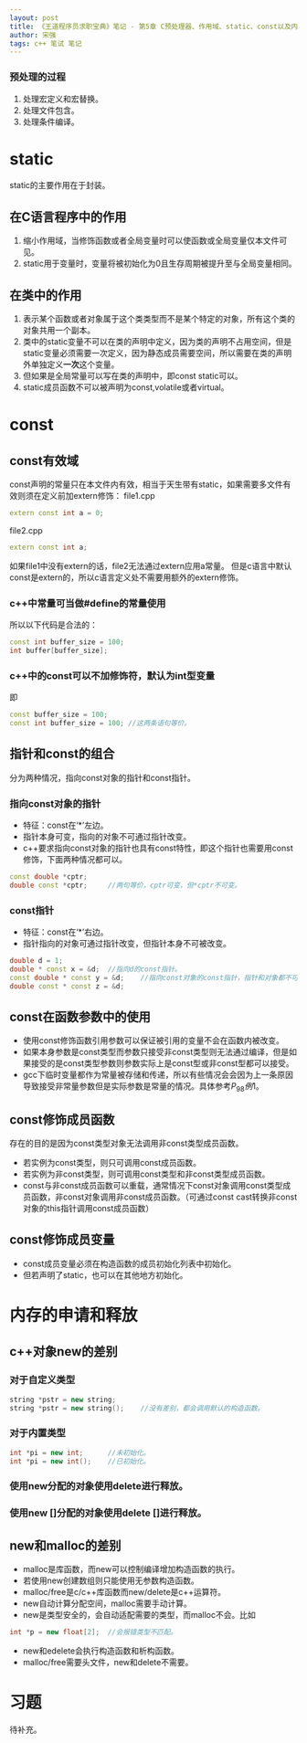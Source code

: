 ```yaml
---
layout: post
title: 《王道程序员求职宝典》笔记 - 第5章 C预处理器、作用域、static、const以及内存管理
author: 宋强
tags: c++ 笔试 笔记
---
```


### 预处理的过程
1. 处理宏定义和宏替换。
2. 处理文件包含。
3. 处理条件编译。

# static
static的主要作用在于封装。

## 在C语言程序中的作用
1. 缩小作用域，当修饰函数或者全局变量时可以使函数或全局变量仅本文件可见。
2. static用于变量时，变量将被初始化为0且生存周期被提升至与全局变量相同。

## 在类中的作用
1. 表示某个函数或者对象属于这个类类型而不是某个特定的对象，所有这个类的对象共用一个副本。
2. 类中的static变量不可以在类的声明中定义，因为类的声明不占用空间，但是static变量必须需要一次定义，因为静态成员需要空间，所以需要在类的声明外单独定义**一次**这个变量。
3. 但如果是全局常量可以写在类的声明中，即const static可以。
4. static成员函数不可以被声明为const,volatile或者virtual。

# const

## const有效域
const声明的常量只在本文件内有效，相当于天生带有static，如果需要多文件有效则须在定义前加extern修饰：
file1.cpp
```c++
extern const int a = 0;
```
file2.cpp
```c++
extern const int a;
```
如果file1中没有extern的话，file2无法通过extern应用a常量。
但是c语言中默认const是extern的，所以c语言定义处不需要用额外的extern修饰。

### c++中常量可当做#define的常量使用
所以以下代码是合法的：
```c++
const int buffer_size = 100;
int buffer[buffer_size];
```

### c++中的const可以不加修饰符，默认为int型变量
即
```c++
const buffer_size = 100;
const int buffer_size = 100; //这两条语句等价。
```

## 指针和const的组合
分为两种情况，指向const对象的指针和const指针。

### 指向const对象的指针
* 特征：const在‘*’左边。
* 指针本身可变，指向的对象不可通过指针改变。
* c++要求指向const对象的指针也具有const特性，即这个指针也需要用const修饰，下面两种情况都可以。
```c++
const double *cptr;
double const *cptr;     //两句等价，cptr可变，但*cptr不可变。
```

### const指针
* 特征：const在‘*’右边。
* 指针指向的对象可通过指针改变，但指针本身不可被改变。

```c++
double d = 1;
double * const x = &d;  //指向d的const指针。
const double * const y = &d;    //指向const对象的const指针，指针和对象都不可改变，下句等价。
double const * const z = &d;
```

## const在函数参数中的使用
* 使用const修饰函数引用参数可以保证被引用的变量不会在函数内被改变。
* 如果本身参数是const类型而参数只接受非const类型则无法通过编译，但是如果接受的是const类型参数则参数实际上是const型或非const型都可以接受。
* gcc下临时变量都作为常量被存储和传递，所以有些情况会会因为上一条原因导致接受非常量参数但是实际参数是常量的情况。具体参考$P_{98}例1$。

## const修饰成员函数
存在的目的是因为const类型对象无法调用非const类型成员函数。
* 若实例为const类型，则只可调用const成员函数。
* 若实例为非const类型，则可调用const类型和非const类型成员函数。
* const与非const成员函数可以重载，通常情况下const对象调用const类型成员函数，非const对象调用非const成员函数。（可通过const cast转换非const对象的this指针调用const成员函数）

## const修饰成员变量
* const成员变量必须在构造函数的成员初始化列表中初始化。
* 但若声明了static，也可以在其他地方初始化。

# 内存的申请和释放

## c++对象new的差别

### 对于自定义类型
```c++
string *pstr = new string;
string *pstr = new string();    //没有差别，都会调用默认的构造函数。
```

### 对于内置类型
```c++
int *pi = new int;      //未初始化。
int *pi = new int();    //已初始化。
```

### 使用new分配的对象使用delete进行释放。
### 使用new []分配的对象使用delete []进行释放。

## new和malloc的差别
* malloc是库函数，而new可以控制编译增加构造函数的执行。
* 若使用new创建数组则只能使用无参数构造函数。
* malloc/free是c/c++库函数而new/delete是c++运算符。
* new自动计算分配空间，malloc需要手动计算。
* new是类型安全的，会自动适配需要的类型，而malloc不会。比如
```c++
int *p = new float[2];  //会报错类型不匹配。
```
* new和edelete会执行构造函数和析构函数。
* malloc/free需要头文件，new和delete不需要。

# 习题
待补充。